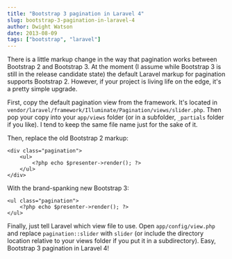 ```yaml
---
title: "Bootstrap 3 pagination in Laravel 4"
slug: bootstrap-3-pagination-in-laravel-4
author: Dwight Watson
date: 2013-08-09
tags: ["bootstrap", "laravel"]
---
```


There is a little markup change in the way that pagination works between Bootstrap 2 and Bootstrap 3. At the moment (I assume while Bootstrap 3 is still in the release candidate state) the default Laravel markup for pagination supports Bootstrap 2. However, if your project is living life on the edge, it's a pretty simple upgrade.

First, copy the default pagination view from the framework. It's located in `vendor/laravel/framework/Illuminate/Pagination/views/slider.php`. Then pop your copy into your `app/views` folder (or in a subfolder, `_partials` folder if you like). I tend to keep the same file name just for the sake of it.

Then, replace the old Bootstrap 2 markup:

    <div class="pagination">
        <ul>
    	    <?php echo $presenter->render(); ?>
    	</ul>
    </div>

With the brand-spanking new Bootstrap 3:

    <ul class="pagination">
        <?php echo $presenter->render(); ?>
    </ul>

Finally, just tell Laravel which view file to use. Open `app/config/view.php` and replace `pagination::slider` with `slider` (or include the directory location relative to your views folder if you put it in a subdirectory). Easy, Bootstrap 3 pagination in Laravel 4!
